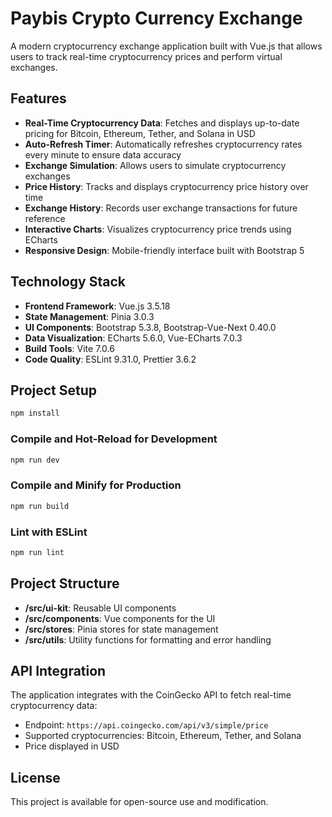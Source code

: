 # Paybis Crypto Currency Exchange
A modern cryptocurrency exchange application built with Vue.js that allows users to track real-time cryptocurrency prices and perform virtual exchanges.
## Features
- **Real-Time Cryptocurrency Data**: Fetches and displays up-to-date pricing for Bitcoin, Ethereum, Tether, and Solana in USD
- **Auto-Refresh Timer**: Automatically refreshes cryptocurrency rates every minute to ensure data accuracy
- **Exchange Simulation**: Allows users to simulate cryptocurrency exchanges
- **Price History**: Tracks and displays cryptocurrency price history over time
- **Exchange History**: Records user exchange transactions for future reference
- **Interactive Charts**: Visualizes cryptocurrency price trends using ECharts
- **Responsive Design**: Mobile-friendly interface built with Bootstrap 5

## Technology Stack
- **Frontend Framework**: Vue.js 3.5.18
- **State Management**: Pinia 3.0.3
- **UI Components**: Bootstrap 5.3.8, Bootstrap-Vue-Next 0.40.0
- **Data Visualization**: ECharts 5.6.0, Vue-ECharts 7.0.3
- **Build Tools**: Vite 7.0.6
- **Code Quality**: ESLint 9.31.0, Prettier 3.6.2

## Project Setup
``` sh
npm install
```
### Compile and Hot-Reload for Development
``` sh
npm run dev
```
### Compile and Minify for Production
``` sh
npm run build
```
### Lint with ESLint
``` sh
npm run lint
```
## Project Structure
- **/src/ui-kit**: Reusable UI components
- **/src/components**: Vue components for the UI
- **/src/stores**: Pinia stores for state management
- **/src/utils**: Utility functions for formatting and error handling

## API Integration
The application integrates with the CoinGecko API to fetch real-time cryptocurrency data:
- Endpoint: `https://api.coingecko.com/api/v3/simple/price`
- Supported cryptocurrencies: Bitcoin, Ethereum, Tether, and Solana
- Price displayed in USD

## License
This project is available for open-source use and modification.

